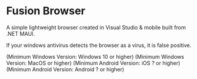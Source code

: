 # Fusion Browser
A simple lightweight browser created in Visual Studio & mobile built from .NET MAUI.

If your windows antivirus detects the browser as a virus, it is false positive.

(Minimum Windows Version: Windows 10 or higher)
(Minimum Windows Version: MacOS or higher)
(Minimum Android Version: iOS ? or higher)
(Minimum Android Version: Android ? or higher)
